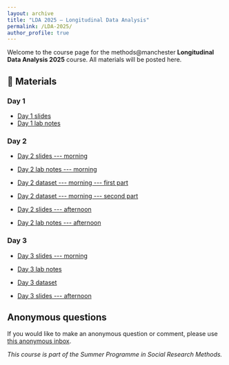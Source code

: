 ```yaml
---
layout: archive
title: "LDA 2025 – Longitudinal Data Analysis"
permalink: /LDA-2025/
author_profile: true
---
```


  
Welcome to the course page for the methods@manchester **Longitudinal Data Analysis 2025** course. All materials will be posted here.

## 📂 Materials

### Day 1

- [Day 1 slides](slides/day1.pdf)
- [Day 1 lab notes](labs/day1.html)

### Day 2

- [Day 2 slides --- morning](slides/day2_morning.pdf)
- [Day 2 lab notes --- morning](labs/day2_morning.html)
- [Day 2 dataset --- morning --- first part](data/read_long.dta)
- [Day 2 dataset --- morning --- second part](data/physfunc.dta)

- [Day 2 slides --- afternoon](slides/day2_afternoon.pdf)
- [Day 2 lab notes --- afternoon](labs/day2_afternoon.html)

### Day 3

- [Day 3 slides --- morning](slides/day3_morning.pdf)
- [Day 3 lab notes](labs/day3_morning.html)
- [Day 3 dataset](data/chicago.RData)

- [Day 3 slides --- afternoon](slides/day3_afternoon.pdf)



## Anonymous questions

If you would like to make an anonymous question or comment, please use [this anonymous inbox](https://forms.office.com/Pages/ResponsePage.aspx?id=B8tSwU5hu0qBivA1z6kad_V8hUKNxtdOrI0RwFMVDl5UM1lGSVNYUDVFMzFLQUU4NjQ4M082QVA3MS4u).

_This course is part of the Summer Programme in Social Research Methods._

